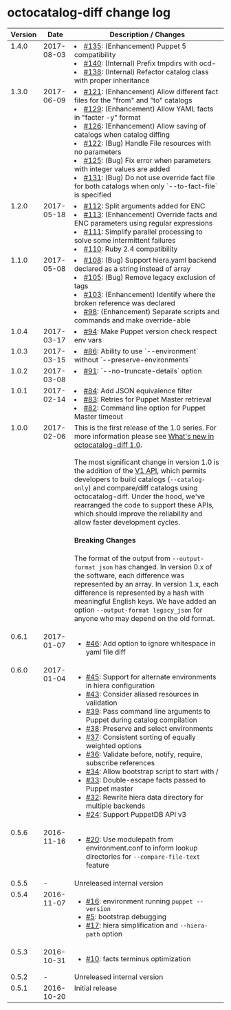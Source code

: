 # octocatalog-diff change log

<table><thead>
<tr>
<th>Version</th>
<th>Date</th>
<th>Description / Changes</th>
</tr>
</thead><tbody>
<tr valign=top>
<td>1.4.0</td>
<td>2017-08-03</td>
<td>
<li><a href="https://github.com/github/octocatalog-diff/pull/135">#135</a>: (Enhancement) Puppet 5 compatibility</li>
<li><a href="https://github.com/github/octocatalog-diff/pull/140">#140</a>: (Internal) Prefix tmpdirs with ocd-</li>
<li><a href="https://github.com/github/octocatalog-diff/pull/138">#138</a>: (Internal) Refactor catalog class with proper inheritance</li>
</td>
</tr>
<tr valign=top>
<td>1.3.0</td>
<td>2017-06-09</td>
<td>
<li><a href="https://github.com/github/octocatalog-diff/pull/121">#121</a>: (Enhancement) Allow different fact files for the "from" and "to" catalogs</li>
<li><a href="https://github.com/github/octocatalog-diff/pull/129">#129</a>: (Enhancement) Allow YAML facts in "facter -y" format</li>
<li><a href="https://github.com/github/octocatalog-diff/pull/126">#126</a>: (Enhancement) Allow saving of catalogs when catalog diffing</li>
<li><a href="https://github.com/github/octocatalog-diff/pull/122">#122</a>: (Bug) Handle File resources with no parameters</li>
<li><a href="https://github.com/github/octocatalog-diff/pull/125">#125</a>: (Bug) Fix error when parameters with integer values are added</li>
<li><a href="https://github.com/github/octocatalog-diff/pull/131">#131</a>: (Bug) Do not use override fact file for both catalogs when only `--to-fact-file` is specified</li>
</td>
</tr>
<tr valign=top>
<td>1.2.0</td>
<td>2017-05-18</td>
<td>
<li><a href="https://github.com/github/octocatalog-diff/pull/112">#112</a>: Split arguments added for ENC</li>
<li><a href="https://github.com/github/octocatalog-diff/pull/113">#113</a>: (Enhancement) Override facts and ENC parameters using regular expressions</li>
<li><a href="https://github.com/github/octocatalog-diff/pull/103">#111</a>: Simplify parallel processing to solve some intermittent failures</li>
<li><a href="https://github.com/github/octocatalog-diff/pull/110">#110</a>: Ruby 2.4 compatibility</li>
</td>
</tr>
<tr valign=top>
<td>1.1.0</td>
<td>2017-05-08</td>
<td>
<li><a href="https://github.com/github/octocatalog-diff/pull/108">#108</a>: (Bug) Support hiera.yaml backend declared as a string instead of array</li>
<li><a href="https://github.com/github/octocatalog-diff/pull/105">#105</a>: (Bug) Remove legacy exclusion of tags</li>
<li><a href="https://github.com/github/octocatalog-diff/pull/103">#103</a>: (Enhancement) Identify where the broken reference was declared</li>
<li><a href="https://github.com/github/octocatalog-diff/pull/98">#98</a>: (Enhancement) Separate scripts and commands and make override-able</li>
</td>
</tr>
<tr valign=top>
<td>1.0.4</td>
<td>2017-03-17</td>
<td>
<li><a href="https://github.com/github/octocatalog-diff/pull/94">#94</a>: Make Puppet version check respect env vars</li>
</td>
</tr>
<tr valign=top>
<td>1.0.3</td>
<td>2017-03-15</td>
<td>
<li><a href="https://github.com/github/octocatalog-diff/pull/86">#86</a>: Ability to use `--environment` without `--preserve-environments`</li>
</td>
</tr>
<tr valign=top>
<td>1.0.2</td>
<td>2017-03-08</td>
<td>
<li><a href="https://github.com/github/octocatalog-diff/pull/91">#91</a>: `--no-truncate-details` option</li>
</td>
</tr>
<tr valign=top>
<td>1.0.1</td>
<td>2017-02-14</td>
<td>
<li><a href="https://github.com/github/octocatalog-diff/pull/84">#84</a>: Add JSON equivalence filter</li>
<li><a href="https://github.com/github/octocatalog-diff/pull/83">#83</a>: Retries for Puppet Master retrieval</li>
<li><a href="https://github.com/github/octocatalog-diff/pull/82">#82</a>: Command line option for Puppet Master timeout</li>
</td>
</tr>
<tr valign=top>
<td>1.0.0</td>
<td>2017-02-06</td>
<td>
This is the first release of the 1.0 series. For more information please see <a href="./versions/v1.md">What's new in octocatalog-diff 1.0</a>.
<br>
<br>
The most significant change in version 1.0 is the addition of the <a href="./dev/api.md">V1 API</a>, which permits developers to build catalogs (<code>--catalog-only</code>) and compare/diff catalogs using octocatalog-diff. Under the hood, we've rearranged the code to support these APIs, which should improve the reliability and allow faster development cycles.

<h4>Breaking Changes</h4>

The format of the output from <code>--output-format json</code> has changed. In version 0.x of the software, each difference was represented by an array. In version 1.x, each difference is represented by a hash with meaningful English keys. We have added an option <code>--output-format legacy_json</code> for anyone who may depend on the old format.
</td>
</tr>
<tr valign=top>
<td>0.6.1</td>
<td>2017-01-07</td>
<td>
<ul>
<li><a href="https://github.com/github/octocatalog-diff/pull/46">#46</a>: Add option to ignore whitespace in yaml file diff</li>
</ul>
</td>
</tr>
<tr valign=top>
<td>0.6.0</td>
<td>2017-01-04</td>
<td>
<ul>
<li><a href="https://github.com/github/octocatalog-diff/pull/45">#45</a>: Support for alternate environments in hiera configuration</li>
<li><a href="https://github.com/github/octocatalog-diff/pull/43">#43</a>: Consider aliased resources in validation</li>
<li><a href="https://github.com/github/octocatalog-diff/pull/39">#39</a>: Pass command line arguments to Puppet during catalog compilation</li>
<li><a href="https://github.com/github/octocatalog-diff/pull/38">#38</a>: Preserve and select environments</li>
<li><a href="https://github.com/github/octocatalog-diff/pull/37">#37</a>: Consistent sorting of equally weighted options</li>
<li><a href="https://github.com/github/octocatalog-diff/pull/36">#36</a>: Validate before, notify, require, subscribe references</li>
<li><a href="https://github.com/github/octocatalog-diff/pull/34">#34</a>: Allow bootstrap script to start with /</li>
<li><a href="https://github.com/github/octocatalog-diff/pull/33">#33</a>: Double-escape facts passed to Puppet master</li>
<li><a href="https://github.com/github/octocatalog-diff/pull/32">#32</a>: Rewrite hiera data directory for multiple backends</li>
<li><a href="https://github.com/github/octocatalog-diff/pull/24">#24</a>: Support PuppetDB API v3</li>
</ul>
</td>
</tr>
<tr valign=top>
<td>0.5.6</td>
<td>2016-11-16</td>
<td>
<ul>
<li><a href="https://github.com/github/octocatalog-diff/pull/20">#20</a>: Use modulepath from environment.conf to inform lookup directories for <code>--compare-file-text</code> feature</li>
</ul>
</td>
</tr>
<tr valign=top>
<td>0.5.5</td>
<td>-</td>
<td>
Unreleased internal version
</td>
</tr>
<tr valign=top>
<td>0.5.4</td>
<td>2016-11-07</td>
<td>
<ul>
<li><a href="https://github.com/github/octocatalog-diff/pull/16">#16</a>: environment running <code>puppet --version</code></li>
<li><a href="https://github.com/github/octocatalog-diff/pull/5">#5</a>: bootstrap debugging</li>
<li><a href="https://github.com/github/octocatalog-diff/pull/17">#17</a>: hiera simplification and <code>--hiera-path</code> option</li>
</ul>
</td>
</tr>
<tr valign=top>
<td>0.5.3</td>
<td>2016-10-31</td>
<td>
<ul>
<li><a href="https://github.com/github/octocatalog-diff/pull/10">#10</a>: facts terminus optimization</li>
</ul>
</td>
</tr>
<tr valign=top>
<td>0.5.2</td>
<td>-</td>
<td>Unreleased internal version</td>
</tr>
<tr valign=top>
<td>0.5.1</td>
<td>2016-10-20</td>
<td>Initial release</td>
</tr>
</tbody></table>
